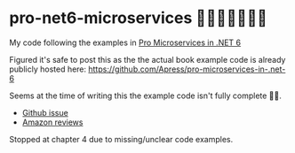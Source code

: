 
# pro-net6-microservices 🤔🤔🤔🤔🤔🤔🤔
My code following the examples in [Pro Microservices in .NET 6](https://link.springer.com/book/10.1007/978-1-4842-7833-8)

Figured it's safe to post this as the the actual book example code is already publicly hosted here: https://github.com/Apress/pro-microservices-in-.net-6

Seems at the time of writing this the example code isn't fully complete 🤔🚩. 
- [Github issue](https://github.com/Apress/pro-microservices-in-.net-6/issues/1)
- [Amazon reviews](https://www.amazon.com/dp/1484278321#customerReviews)

Stopped at chapter 4 due to missing/unclear code examples.
